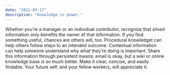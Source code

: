 ```yaml
---
date: "2021-03-17"
description: "Knowledge is power."
---
```


Whether you're a manager or an individual contributor, recognize that siloed information only benefits the owner of that information. If you find something useful, chances are others will, too. Procedural knowledget can help others follow steps to an intended outcome. Contextual information can help someone understand why what they're doing is important. Share this information through persistent means: email is okay, but a wiki or online knowledge base is so much better. Make it clear, concise, and easily findable. Your future self, and your fellow workers, will appreciate it.